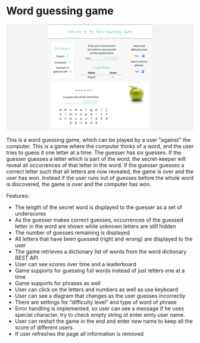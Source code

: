 # Word guessing game

![screenshot](client/public/img/screenshot.png)

This is a word guessing game, which can be played by a user "against" the computer. This is a game where the computer thinks of a word, and the user tries to guess it one letter at a time. The guesser has six guesses. If the guesser guesses a letter which is part of the word, the secret-keeper will reveal all occurrences of that letter in the word. If the guesser guesses a correct letter such that all letters are now revealed, the game is over and the user has won. Instead if the user runs out of guesses before the whole word is discovered, the game is over and the computer has won.

Features:

- The length of the secret word is displayed to the guesser as a set of underscores
- As the guesser makes correct guesses, occurrences of the guessed letter in the word are shown while unknown letters are still hidden
- The number of guesses remaining is displayed
- All letters that have been guessed (right and wrong) are displayed to the user
- The game retrieves a dictionary list of words from the word dictionary REST API
- User can see scores over time and a leaderboard
- Game supports for guessing full words instead of just letters one at a time
- Game supports for phrases as well
- User can click on the letters and numbers as well as use keyboard
- User can see a diagram that changes as the user guesses incorrectly
- There are settings for “difficulty level” and type of word of phrase
- Error handling is implemented, so user can see a message if he uses special character, try to check empty string ot enter emty user name.
- User can restart the game in the end and enter new name to keep all the score of different users.
- If user refreshes the page all information is removed
